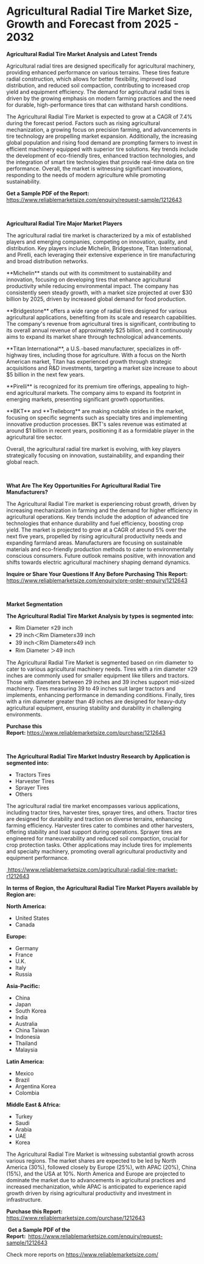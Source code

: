 <p><h1>Agricultural Radial Tire Market Size, Growth and Forecast from 2025 - 2032</h1></p><p><strong>Agricultural Radial Tire Market Analysis and Latest Trends</strong></p>
<p><p>Agricultural radial tires are designed specifically for agricultural machinery, providing enhanced performance on various terrains. These tires feature radial construction, which allows for better flexibility, improved load distribution, and reduced soil compaction, contributing to increased crop yield and equipment efficiency. The demand for agricultural radial tires is driven by the growing emphasis on modern farming practices and the need for durable, high-performance tires that can withstand harsh conditions.</p><p>The Agricultural Radial Tire Market is expected to grow at a CAGR of 7.4% during the forecast period. Factors such as rising agricultural mechanization, a growing focus on precision farming, and advancements in tire technology are propelling market expansion. Additionally, the increasing global population and rising food demand are prompting farmers to invest in efficient machinery equipped with superior tire solutions. Key trends include the development of eco-friendly tires, enhanced traction technologies, and the integration of smart tire technologies that provide real-time data on tire performance. Overall, the market is witnessing significant innovations, responding to the needs of modern agriculture while promoting sustainability.</p></p>
<p><strong>Get a Sample PDF of the Report:&nbsp;</strong> <a href="https://www.reliablemarketsize.com/enquiry/request-sample/1212643?utm_campaign=3104&utm_medium=2&utm_source=Github&utm_content=ia&utm_term=24032025&utm_id=agricultural-radial-tire">https://www.reliablemarketsize.com/enquiry/request-sample/1212643</a></p>
<p>&nbsp;</p>
<p><strong>Agricultural Radial Tire Major Market Players</strong></p>
<p><p>The agricultural radial tire market is characterized by a mix of established players and emerging companies, competing on innovation, quality, and distribution. Key players include Michelin, Bridgestone, Titan International, and Pirelli, each leveraging their extensive experience in tire manufacturing and broad distribution networks.</p><p>**Michelin** stands out with its commitment to sustainability and innovation, focusing on developing tires that enhance agricultural productivity while reducing environmental impact. The company has consistently seen steady growth, with a market size projected at over $30 billion by 2025, driven by increased global demand for food production.</p><p>**Bridgestone** offers a wide range of radial tires designed for various agricultural applications, benefiting from its scale and research capabilities. The company's revenue from agricultural tires is significant, contributing to its overall annual revenue of approximately $25 billion, and it continuously aims to expand its market share through technological advancements.</p><p>**Titan International**, a U.S.-based manufacturer, specializes in off-highway tires, including those for agriculture. With a focus on the North American market, Titan has experienced growth through strategic acquisitions and R&D investments, targeting a market size increase to about $5 billion in the next few years.</p><p>**Pirelli** is recognized for its premium tire offerings, appealing to high-end agricultural markets. The company aims to expand its footprint in emerging markets, presenting significant growth opportunities.</p><p>**BKT** and **Trelleborg** are making notable strides in the market, focusing on specific segments such as specialty tires and implementing innovative production processes. BKT's sales revenue was estimated at around $1 billion in recent years, positioning it as a formidable player in the agricultural tire sector.</p><p>Overall, the agricultural radial tire market is evolving, with key players strategically focusing on innovation, sustainability, and expanding their global reach.</p></p>
<p>&nbsp;</p>
<p><strong>What Are The Key Opportunities For Agricultural Radial Tire Manufacturers?</strong></p>
<p><p>The Agricultural Radial Tire market is experiencing robust growth, driven by increasing mechanization in farming and the demand for higher efficiency in agricultural operations. Key trends include the adoption of advanced tire technologies that enhance durability and fuel efficiency, boosting crop yield. The market is projected to grow at a CAGR of around 5% over the next five years, propelled by rising agricultural productivity needs and expanding farmland areas. Manufacturers are focusing on sustainable materials and eco-friendly production methods to cater to environmentally conscious consumers. Future outlook remains positive, with innovation and shifts towards electric agricultural machinery shaping demand dynamics.</p></p>
<p><strong>Inquire or Share Your Questions If Any Before Purchasing This Report:</strong> <a href="https://www.reliablemarketsize.com/enquiry/pre-order-enquiry/1212643?utm_campaign=3104&utm_medium=2&utm_source=Github&utm_content=ia&utm_term=24032025&utm_id=agricultural-radial-tire">https://www.reliablemarketsize.com/enquiry/pre-order-enquiry/1212643</a></p>
<p>&nbsp;</p>
<p><strong>Market Segmentation</strong></p>
<p><strong>The Agricultural Radial Tire Market Analysis by types is segmented into:</strong></p>
<p><ul><li>Rim Diameter ≤29 inch</li><li>29 inch＜Rim Diameter≤39 inch</li><li>39 inch＜Rim Diameter≤49 inch</li><li>Rim Diameter ＞49 inch</li></ul></p>
<p><p>The Agricultural Radial Tire Market is segmented based on rim diameter to cater to various agricultural machinery needs. Tires with a rim diameter ≤29 inches are commonly used for smaller equipment like tillers and tractors. Those with diameters between 29 inches and 39 inches support mid-sized machinery. Tires measuring 39 to 49 inches suit larger tractors and implements, enhancing performance in demanding conditions. Finally, tires with a rim diameter greater than 49 inches are designed for heavy-duty agricultural equipment, ensuring stability and durability in challenging environments.</p></p>
<p><strong>Purchase this Report:&nbsp;</strong><a href="https://www.reliablemarketsize.com/purchase/1212643?utm_campaign=3104&utm_medium=2&utm_source=Github&utm_content=ia&utm_term=24032025&utm_id=agricultural-radial-tire">https://www.reliablemarketsize.com/purchase/1212643</a></p>
<p>&nbsp;</p>
<p><strong>The Agricultural Radial Tire Market Industry Research by Application is segmented into:</strong></p>
<p><ul><li>Tractors Tires</li><li>Harvester Tires</li><li>Sprayer Tires</li><li>Others</li></ul></p>
<p><p>The agricultural radial tire market encompasses various applications, including tractor tires, harvester tires, sprayer tires, and others. Tractor tires are designed for durability and traction on diverse terrains, enhancing farming efficiency. Harvester tires cater to combines and other harvesters, offering stability and load support during operations. Sprayer tires are engineered for maneuverability and reduced soil compaction, crucial for crop protection tasks. Other applications may include tires for implements and specialty machinery, promoting overall agricultural productivity and equipment performance.</p></p>
<p><a href="https://www.reliablemarketsize.com/agricultural-radial-tire-market-r1212643?utm_campaign=3104&utm_medium=2&utm_source=Github&utm_content=ia&utm_term=24032025&utm_id=agricultural-radial-tire">&nbsp;https://www.reliablemarketsize.com/agricultural-radial-tire-market-r1212643</a></p>
<p><strong>In terms of Region, the Agricultural Radial Tire Market Players available by Region are:</strong></p>
<p>
    <p> <strong> North America: </strong>
        <ul>
            <li>United States</li>
            <li>Canada</li>
        </ul>
        </p> 
    <p> <strong> Europe: </strong>
        <ul>
            <li>Germany</li>
            <li>France</li>
            <li>U.K.</li>
            <li>Italy</li>
            <li>Russia</li>
        </ul>
        </p> 
    <p> <strong> Asia-Pacific: </strong>
        <ul>
            <li>China</li>
            <li>Japan</li>
            <li>South Korea</li>
            <li>India</li>
            <li>Australia</li>
            <li>China Taiwan</li>
            <li>Indonesia</li>
            <li>Thailand</li>
            <li>Malaysia</li>
        </ul>
        </p> 
    <p> <strong> Latin America: </strong>
        <ul>
            <li>Mexico</li>
            <li>Brazil</li>
            <li>Argentina Korea</li>
            <li>Colombia</li>
        </ul>
        </p> 
    <p> <strong> Middle East & Africa: </strong>
        <ul>
            <li>Turkey</li>
            <li>Saudi</li>
            <li>Arabia</li>
            <li>UAE</li>
            <li>Korea</li>
        </ul>
    </p>
    </p>
<p><p>The Agricultural Radial Tire Market is witnessing substantial growth across various regions. The market shares are expected to be led by North America (30%), followed closely by Europe (25%), with APAC (20%), China (15%), and the USA at 10%. North America and Europe are projected to dominate the market due to advancements in agricultural practices and increased mechanization, while APAC is anticipated to experience rapid growth driven by rising agricultural productivity and investment in infrastructure.</p></p>
<p><strong>Purchase this Report: </strong><a href="https://www.reliablemarketsize.com/purchase/1212643?utm_campaign=3104&utm_medium=2&utm_source=Github&utm_content=ia&utm_term=24032025&utm_id=agricultural-radial-tire">https://www.reliablemarketsize.com/purchase/1212643</a></p>
<p>&nbsp;<strong>Get a Sample PDF of the Report:&nbsp;&nbsp;</strong><a href="https://www.reliablemarketsize.com/enquiry/request-sample/1212643?utm_campaign=3104&utm_medium=2&utm_source=Github&utm_content=ia&utm_term=24032025&utm_id=agricultural-radial-tire">https://www.reliablemarketsize.com/enquiry/request-sample/1212643</a></p>
<p><strong></strong></p>
<p>Check more reports on <a href="https://www.reliablemarketsize.com/?utm_campaign=3104&utm_medium=2&utm_source=Github&utm_content=ia&utm_term=24032025&utm_id=agricultural-radial-tire">https://www.reliablemarketsize.com/</a></p>
